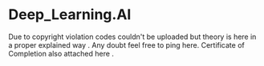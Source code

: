 # Deep_Learning.AI

Due to copyright violation codes couldn't be uploaded but theory is here in a proper explained way . Any doubt feel free to ping here.
Certificate of Completion also attached here .
